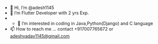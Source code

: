 - 👋 Hi, I’m @adesh1145
- 🌱 I’m Flutter Developer with 2 yrs Exp.
- - 👀 I’m interested in coding in Java,Python(Django) and C language
- 📫 How to reach me ... contact +917007765672 or adeshyadav1145@gmail.com

<!---
adesh1145/adesh1145 is a ✨ special ✨ repository because its `README.md` (this file) appears on your GitHub profile.
You can click the Preview link to take a look at your changes.
--->
